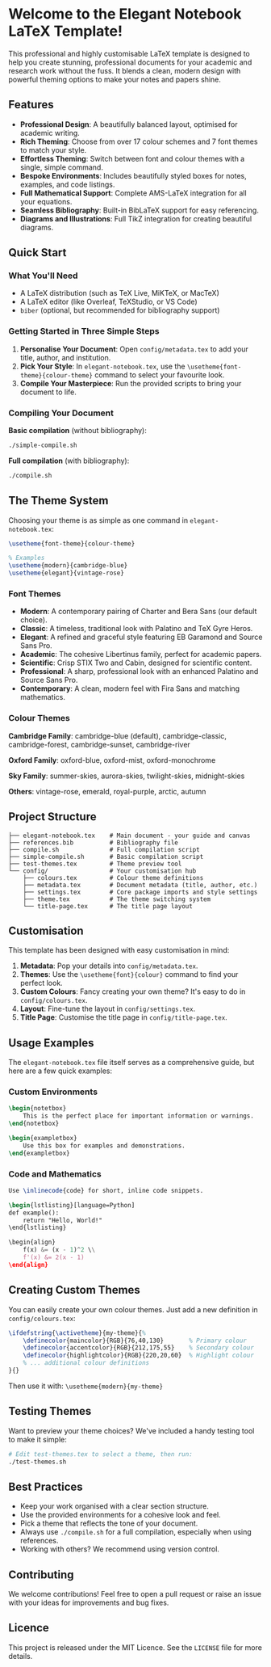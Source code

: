 # Welcome to the Elegant Notebook LaTeX Template!

This professional and highly customisable LaTeX template is designed to help you create stunning, professional documents for your academic and research work without the fuss. It blends a clean, modern design with powerful theming options to make your notes and papers shine.

## Features

- **Professional Design**: A beautifully balanced layout, optimised for academic writing.
- **Rich Theming**: Choose from over 17 colour schemes and 7 font themes to match your style.
- **Effortless Theming**: Switch between font and colour themes with a single, simple command.
- **Bespoke Environments**: Includes beautifully styled boxes for notes, examples, and code listings.
- **Full Mathematical Support**: Complete AMS-LaTeX integration for all your equations.
- **Seamless Bibliography**: Built-in BibLaTeX support for easy referencing.
- **Diagrams and Illustrations**: Full TikZ integration for creating beautiful diagrams.

## Quick Start

### What You'll Need
- A LaTeX distribution (such as TeX Live, MiKTeX, or MacTeX)
- A LaTeX editor (like Overleaf, TeXStudio, or VS Code)
- `biber` (optional, but recommended for bibliography support)

### Getting Started in Three Simple Steps
1. **Personalise Your Document**: Open `config/metadata.tex` to add your title, author, and institution.
2. **Pick Your Style**: In `elegant-notebook.tex`, use the `\usetheme{font-theme}{colour-theme}` command to select your favourite look.
3. **Compile Your Masterpiece**: Run the provided scripts to bring your document to life.

### Compiling Your Document

**Basic compilation** (without bibliography):
```bash
./simple-compile.sh
```

**Full compilation** (with bibliography):
```bash
./compile.sh
```

## The Theme System

Choosing your theme is as simple as one command in `elegant-notebook.tex`:

```latex
\usetheme{font-theme}{colour-theme}

% Examples
\usetheme{modern}{cambridge-blue}
\usetheme{elegant}{vintage-rose}
```

### Font Themes
- **Modern**: A contemporary pairing of Charter and Bera Sans (our default choice).
- **Classic**: A timeless, traditional look with Palatino and TeX Gyre Heros.
- **Elegant**: A refined and graceful style featuring EB Garamond and Source Sans Pro.
- **Academic**: The cohesive Libertinus family, perfect for academic papers.
- **Scientific**: Crisp STIX Two and Cabin, designed for scientific content.
- **Professional**: A sharp, professional look with an enhanced Palatino and Source Sans Pro.
- **Contemporary**: A clean, modern feel with Fira Sans and matching mathematics.

### Colour Themes

**Cambridge Family**: cambridge-blue (default), cambridge-classic, cambridge-forest, cambridge-sunset, cambridge-river

**Oxford Family**: oxford-blue, oxford-mist, oxford-monochrome

**Sky Family**: summer-skies, aurora-skies, twilight-skies, midnight-skies

**Others**: vintage-rose, emerald, royal-purple, arctic, autumn

## Project Structure

```
├── elegant-notebook.tex    # Main document - your guide and canvas
├── references.bib          # Bibliography file
├── compile.sh              # Full compilation script
├── simple-compile.sh       # Basic compilation script
├── test-themes.tex         # Theme preview tool
└── config/                 # Your customisation hub
    ├── colours.tex         # Colour theme definitions
    ├── metadata.tex        # Document metadata (title, author, etc.)
    ├── settings.tex        # Core package imports and style settings
    ├── theme.tex           # The theme switching system
    └── title-page.tex      # The title page layout
```

## Customisation

This template has been designed with easy customisation in mind:

1. **Metadata**: Pop your details into `config/metadata.tex`.
2. **Themes**: Use the `\usetheme{font}{colour}` command to find your perfect look.
3. **Custom Colours**: Fancy creating your own theme? It's easy to do in `config/colours.tex`.
4. **Layout**: Fine-tune the layout in `config/settings.tex`.
5. **Title Page**: Customise the title page in `config/title-page.tex`.

## Usage Examples

The `elegant-notebook.tex` file itself serves as a comprehensive guide, but here are a few quick examples:

### Custom Environments
```latex
\begin{notetbox}
    This is the perfect place for important information or warnings.
\end{notetbox}

\begin{exampletbox}
    Use this box for examples and demonstrations.
\end{exampletbox}
```

### Code and Mathematics
```latex
Use \inlinecode{code} for short, inline code snippets.

\begin{lstlisting}[language=Python]
def example():
    return "Hello, World!"
\end{lstlisting}

\begin{align}
    f(x) &= (x - 1)^2 \\
    f'(x) &= 2(x - 1)
\end{align}
```

## Creating Custom Themes

You can easily create your own colour themes. Just add a new definition in `config/colours.tex`:

```latex
\ifdefstring{\activetheme}{my-theme}{%
    \definecolor{maincolor}{RGB}{76,40,130}       % Primary colour
    \definecolor{accentcolor}{RGB}{212,175,55}    % Secondary colour
    \definecolor{highlightcolor}{RGB}{220,20,60}  % Highlight colour
    % ... additional colour definitions
}{}
```

Then use it with: `\usetheme{modern}{my-theme}`

## Testing Themes

Want to preview your theme choices? We've included a handy testing tool to make it simple:

```bash
# Edit test-themes.tex to select a theme, then run:
./test-themes.sh
```

## Best Practices

- Keep your work organised with a clear section structure.
- Use the provided environments for a cohesive look and feel.
- Pick a theme that reflects the tone of your document.
- Always use `./compile.sh` for a full compilation, especially when using references.
- Working with others? We recommend using version control.

## Contributing

We welcome contributions! Feel free to open a pull request or raise an issue with your ideas for improvements and bug fixes.

## Licence

This project is released under the MIT Licence. See the `LICENSE` file for more details.